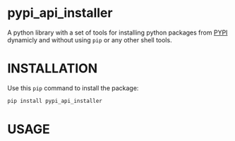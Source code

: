 # pypi_api_installer
A python library with a set of tools for installing python packages from [PYPI](https://pypi.org/) dynamicly and without using `pip` or any other shell tools.

# INSTALLATION
Use this `pip` command to install the package:
```zsh
pip install pypi_api_installer
```

# USAGE
